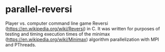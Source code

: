 # parallel-reversi

Player vs. computer command line game Reversi (https://en.wikipedia.org/wiki/Reversi) in C. It was written for purposes of testing and timing execution times of the minimax (https://en.wikipedia.org/wiki/Minimax) algorithm parallelization with MPI and PThreads.
